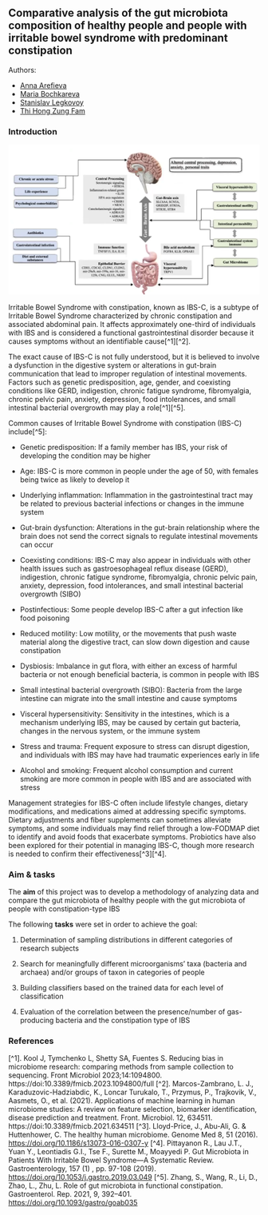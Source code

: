 ## Comparative analysis of the gut microbiota composition of healthy people and people with irritable bowel syndrome with predominant constipation

Authors:
- [Anna Arefieva](https://github.com/AnnaArefeva)
- [Maria Bochkareva](https://github.com/MariBochkareva)
- [Stanislav Legkovoy](https://github.com/stnslv-lgkv)
- [Thi Hong Zung Fam](https://github.com/fthzzz)

### Introduction

![IBS](/pics/IBS.png)

Irritable Bowel Syndrome with constipation, known as IBS-C, is a subtype of Irritable Bowel Syndrome characterized by chronic constipation and associated abdominal pain. It affects approximately one-third of individuals with IBS and is considered a functional gastrointestinal disorder because it causes symptoms without an identifiable cause[^1][^2].

The exact cause of IBS-C is not fully understood, but it is believed to involve a dysfunction in the digestive system or alterations in gut-brain communication that lead to improper regulation of intestinal movements. Factors such as genetic predisposition, age, gender, and coexisting conditions like GERD, indigestion, chronic fatigue syndrome, fibromyalgia, chronic pelvic pain, anxiety, depression, food intolerances, and small intestinal bacterial overgrowth may play a role[^1][^5].

Common causes of Irritable Bowel Syndrome with constipation (IBS-C) include[^5]:

- Genetic predisposition: If a family member has IBS, your risk of developing the condition may be higher

- Age: IBS-C is more common in people under the age of 50, with females being twice as likely to develop it

- Underlying inflammation: Inflammation in the gastrointestinal tract may be related to previous bacterial infections or changes in the immune system

- Gut-brain dysfunction: Alterations in the gut-brain relationship where the brain does not send the correct signals to regulate intestinal movements can occur 

- Coexisting conditions: IBS-C may also appear in individuals with other health issues such as gastroesophageal reflux disease (GERD), indigestion, chronic fatigue syndrome, fibromyalgia, chronic pelvic pain, anxiety, depression, food intolerances, and small intestinal bacterial overgrowth (SIBO) 

- Postinfectious: Some people develop IBS-C after a gut infection like food poisoning 

- Reduced motility: Low motility, or the movements that push waste material along the digestive tract, can slow down digestion and cause constipation 

- Dysbiosis: Imbalance in gut flora, with either an excess of harmful bacteria or not enough beneficial bacteria, is common in people with IBS

- Small intestinal bacterial overgrowth (SIBO): Bacteria from the large intestine can migrate into the small intestine and cause symptoms

- Visceral hypersensitivity: Sensitivity in the intestines, which is a mechanism underlying IBS, may be caused by certain gut bacteria, changes in the nervous system, or the immune system

- Stress and trauma: Frequent exposure to stress can disrupt digestion, and individuals with IBS may have had traumatic experiences early in life

- Alcohol and smoking: Frequent alcohol consumption and current smoking are more common in people with IBS and are associated with stress 

Management strategies for IBS-C often include lifestyle changes, dietary modifications, and medications aimed at addressing specific symptoms. Dietary adjustments and fiber supplements can sometimes alleviate symptoms, and some individuals may find relief through a low-FODMAP diet to identify and avoid foods that exacerbate symptoms. Probiotics have also been explored for their potential in managing IBS-C, though more research is needed to confirm their effectiveness[^3][^4].

### Aim & tasks

The **aim** of this project was to develop a methodology of analyzing data and compare the gut microbiota of healthy people with the gut microbiota of people with constipation-type IBS

The following **tasks** were set in order to achieve the goal:

1. Determination of sampling distributions in different categories of research subjects

2. Search for meaningfully different microorganisms’ taxa (bacteria and archaea) and/or groups of taxon in categories of people

3. Building classifiers based on the trained data for each level of classification

4. Evaluation of the correlation between the presence/number of gas-producing bacteria and the constipation type of IBS

### References

[^1]. Kool J, Tymchenko L, Shetty SA, Fuentes S. Reducing bias in microbiome research: comparing methods from sample collection to sequencing. Front Microbiol 2023;14:1094800. https://doi:10.3389/fmicb.2023.1094800/full
[^2]. Marcos-Zambrano, L. J., Karaduzovic-Hadziabdic, K., Loncar Turukalo, T., Przymus, P., Trajkovik, V., Aasmets, O., et al. (2021). Applications of machine learning in human microbiome studies: A review on feature selection, biomarker identification, disease prediction and treatment. Front. Microbiol. 12, 634511. https://doi:10.3389/fmicb.2021.634511
[^3]. Lloyd-Price, J., Abu-Ali, G. & Huttenhower, C. The healthy human microbiome. Genome Med 8, 51 (2016). https://doi.org/10.1186/s13073-016-0307-y
[^4]. Pittayanon R., Lau J.T., Yuan Y., Leontiadis G.I., Tse F., Surette M., Moayyedi P. Gut Microbiota in Patients With Irritable Bowel Syndrome—A Systematic Review.  Gastroenterology,  157  (1) , pp. 97-108 (2019).  https://doi.org/10.1053/j.gastro.2019.03.049
[^5]. Zhang, S., Wang, R., Li, D., Zhao, L., Zhu, L. Role of gut microbiota in functional constipation. Gastroenterol. Rep. 2021, 9, 392–401.  https://doi.org/10.1093/gastro/goab035


